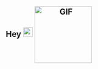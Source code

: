 <h2 align="center">Hey <img src="https://media.giphy.com/media/hvRJCLFzcasrR4ia7z/giphy.gif" width="25px">
<img align="center" height="150rem" alt="GIF" src="https://media4.giphy.com/media/RbDKaczqWovIugyJmW/200w.webp?cid=ecf05e47yrznhyd4w1cnwbe3hlilpmls3c0mrsymhdzmzp5z&rid=200w.webp" />
